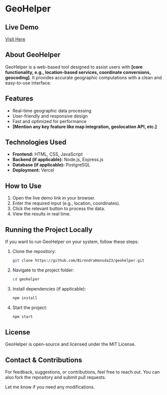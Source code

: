 # GeoHelper  

## Live Demo  
[Visit Here](https://geohelper.vercel.app/)  

## About GeoHelper  
GeoHelper is a web-based tool designed to assist users with **[core functionality, e.g., location-based services, coordinate conversions, geocoding]**. It provides accurate geographic computations with a clean and easy-to-use interface.  

## Features  
- Real-time geographic data processing  
- User-friendly and responsive design  
- Fast and optimized for performance  
- **[Mention any key feature like map integration, geolocation API, etc.]**  

## Technologies Used  
- **Frontend:** HTML, CSS, JavaScript  
- **Backend (if applicable):** Node.js, Express.js  
- **Database (if applicable):** PostgreSQL  
- **Deployment:** Vercel  

## How to Use  
1. Open the live demo link in your browser.  
2. Enter the required input (e.g., location, coordinates).  
3. Click the relevant button to process the data.  
4. View the results in real time.  

## Running the Project Locally  
If you want to run GeoHelper on your system, follow these steps:  

1. Clone the repository:  
   ```bash
   git clone https://github.com/BirendraHansda23/geohelper.git
   ```  
2. Navigate to the project folder:  
   ```bash
   cd geohelper  
   ```  
3. Install dependencies (if applicable):  
   ```bash
   npm install  
   ```  
4. Start the project:  
   ```bash
   npm start  
   ```  

## License  
GeoHelper is open-source and licensed under the MIT License.  

## Contact & Contributions  
For feedback, suggestions, or contributions, feel free to reach out. You can also fork the repository and submit pull requests.  

Let me know if you need any modifications.
